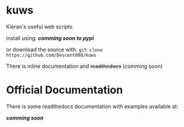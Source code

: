 # kuws
Kieran's useful web scripts

install using:
__*comming soon to pypi*__

or download the source with:
`git clone https://github.com/Descent098/kuws`

There is inline documentation and ~~readthedocs~~ (comming soon)

# Official Documentation
There is some readthedocs documentation with examples available at:

__*comming soon*__
